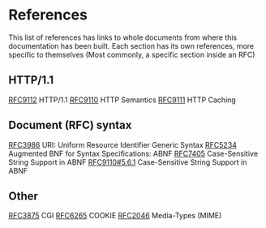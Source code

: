 # References

This list of references has links to whole documents from where this documentation has been built. Each section has its own references, more specific to themselves (Most commonly, a specific section inside an RFC)

## HTTP/1.1
[RFC9112](https://datatracker.ietf.org/doc/html/rfc9112) HTTP/1.1
[RFC9110](https://datatracker.ietf.org/doc/html/rfc9110) HTTP Semantics
[RFC9111](https://datatracker.ietf.org/doc/html/rfc9111) HTTP Caching 

## Document (RFC) syntax
[RFC3986](https://datatracker.ietf.org/doc/html/rfc3986) URI: Uniform Resource Identifier Generic Syntax 
[RFC5234](https://datatracker.ietf.org/doc/html/rfc5234) Augmented BNF for Syntax Specifications: ABNF
[RFC7405](https://datatracker.ietf.org/doc/html/rfc7405) Case-Sensitive String Support in ABNF
[RFC9110#5.6.1](https://datatracker.ietf.org/doc/html/rfc9110#name-lists-rule-abnf-extension) Case-Sensitive String Support in ABNF

## Other
[RFC3875](https://datatracker.ietf.org/doc/html/rfc3875) CGI
[RFC6265](https://datatracker.ietf.org/doc/html/rfc6265) COOKIE
[RFC2046](https://datatracker.ietf.org/doc/html/rfc2046) Media-Types (MIME)